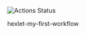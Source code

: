 ![Actions Status](https://github.com/funnyDevGirl/hexlet-my-first-workflow/workflows/hello-world.yml/badge.svg)

hexlet-my-first-workflow
